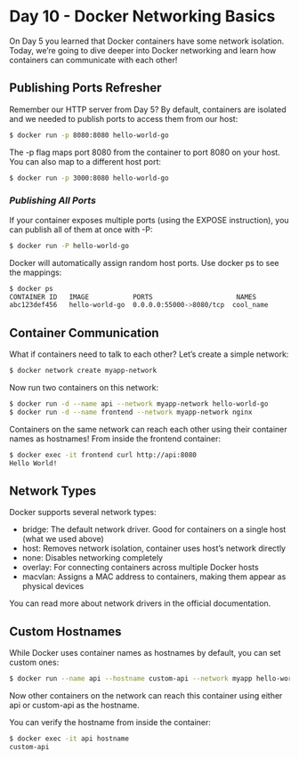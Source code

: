 # Day 10 - Docker Networking Basics

On Day 5 you learned that Docker containers have some network isolation. Today, we’re going to dive deeper into Docker networking and learn how containers can communicate with each other!

## Publishing Ports Refresher

Remember our HTTP server from Day 5? By default, containers are isolated and we needed to publish ports to access them from our host:

```bash
$ docker run -p 8080:8080 hello-world-go

```

The -p flag maps port 8080 from the container to port 8080 on your host. You can also map to a different host port:

```bash
$ docker run -p 3000:8080 hello-world-go

```

### _Publishing All Ports_

If your container exposes multiple ports (using the EXPOSE instruction), you can publish all of them at once with -P:

```bash
$ docker run -P hello-world-go

```

Docker will automatically assign random host ports. Use docker ps to see the mappings:

```bash
$ docker ps
CONTAINER ID   IMAGE           PORTS                     NAMES
abc123def456   hello-world-go  0.0.0.0:55000->8080/tcp  cool_name

```

## Container Communication

What if containers need to talk to each other? Let’s create a simple network:

```bash
$ docker network create myapp-network

```

Now run two containers on this network:

```bash
$ docker run -d --name api --network myapp-network hello-world-go
$ docker run -d --name frontend --network myapp-network nginx

```

Containers on the same network can reach each other using their container names as hostnames! From inside the frontend container:

```bash
$ docker exec -it frontend curl http://api:8080
Hello World!

```

## Network Types

Docker supports several network types:

- bridge: The default network driver. Good for containers on a single host (what we used above)
- host: Removes network isolation, container uses host’s network directly
- none: Disables networking completely
- overlay: For connecting containers across multiple Docker hosts
- macvlan: Assigns a MAC address to containers, making them appear as physical devices

You can read more about network drivers in the official documentation.

## Custom Hostnames

While Docker uses container names as hostnames by default, you can set custom ones:

```bash
$ docker run --name api --hostname custom-api --network myapp hello-world-go

```

Now other containers on the network can reach this container using either api or custom-api as the hostname.

You can verify the hostname from inside the container:

```bash
$ docker exec -it api hostname
custom-api

```

